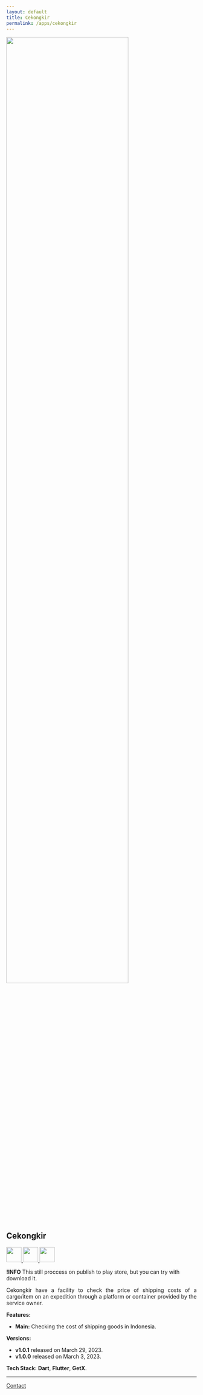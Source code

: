 ```yaml
---
layout: default
title: Cekongkir
permalink: /apps/cekongkir
---
```


<div class="text-center">
  <picture>
    <source srcset="{{ site.baseurl }}/assets/apps/cekongkir/cekongkir-prev-nobg.png" width="80%" media="(prefers-color-scheme: dark)">
    <img src="{{ site.baseurl }}/assets/apps/cekongkir/cekongkir-prev-nobg.png" width="80%">
  </picture>
</div>

## Cekongkir

<p class="no-marker-link">
<a href="{{ site.links.cekongkir }}" target="_blank">
  <picture>
      <source srcset="{{ site.baseurl }}/assets/badges/touch.svg" height="40">
      <img src="{{ site.baseurl }}/assets/badges/touch.svg" height="40">
  </picture>
</a>
<a href="{{ site.links.cekongkir }}" target="_blank"  class="pe-none" tabindex="-1" aria-disabled="true">
  <picture>
      <source srcset="{{ site.baseurl }}/assets/badges/google-play-store-badge.svg" height="40">
      <img src="{{ site.baseurl }}/assets/badges/google-play-store-badge.svg" height="40">
  </picture>
</a>
<a href="https://www.amazon.com/gp/product/B0BZR96P3L" target="_blank">
  <picture>
      <source srcset="{{ site.baseurl }}/assets/badges/amazon-appstore-badge-black.png" height="40">
      <img src="{{ site.baseurl }}/assets/badges/amazon-appstore-badge-black.png" height="40">
  </picture>
</a>
</p>

**!INFO** This still proccess on publish to play store, but you can try with download it.

<p align="justify">
Cekongkir have a facility to check the price of shipping costs of a cargo/item on an expedition through a platform or container provided by the service owner.
</p>

**Features:**
- **Main:** Checking the cost of shipping goods in Indonesia.

**Versions:**
- **v1.0.1** released on March 29, 2023.
- **v1.0.0** released on March 3, 2023.

**Tech Stack:** **Dart**, **Flutter**, **GetX**.

---

<a href="mailto:mrschwartx@gmail.com">Contact</a>
